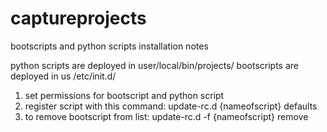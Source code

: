 captureprojects
===============
bootscripts and python scripts installation notes

python scripts are deployed in user/local/bin/projects/
bootscripts are deployed in us /etc/init.d/

1) set permissions for bootscript and python script
2) register script with this command:  update-rc.d {nameofscript} defaults 
3) to remove bootscript from list:  update-rc.d -f {nameofscript} remove
